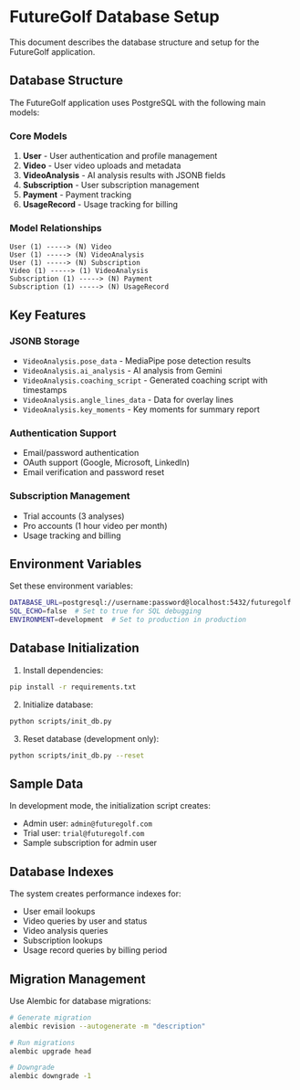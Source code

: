 # FutureGolf Database Setup

This document describes the database structure and setup for the FutureGolf application.

## Database Structure

The FutureGolf application uses PostgreSQL with the following main models:

### Core Models

1. **User** - User authentication and profile management
2. **Video** - User video uploads and metadata
3. **VideoAnalysis** - AI analysis results with JSONB fields
4. **Subscription** - User subscription management
5. **Payment** - Payment tracking
6. **UsageRecord** - Usage tracking for billing

### Model Relationships

```
User (1) -----> (N) Video
User (1) -----> (N) VideoAnalysis
User (1) -----> (N) Subscription
Video (1) -----> (1) VideoAnalysis
Subscription (1) -----> (N) Payment
Subscription (1) -----> (N) UsageRecord
```

## Key Features

### JSONB Storage
- `VideoAnalysis.pose_data` - MediaPipe pose detection results
- `VideoAnalysis.ai_analysis` - AI analysis from Gemini
- `VideoAnalysis.coaching_script` - Generated coaching script with timestamps
- `VideoAnalysis.angle_lines_data` - Data for overlay lines
- `VideoAnalysis.key_moments` - Key moments for summary report

### Authentication Support
- Email/password authentication
- OAuth support (Google, Microsoft, LinkedIn)
- Email verification and password reset

### Subscription Management
- Trial accounts (3 analyses)
- Pro accounts (1 hour video per month)
- Usage tracking and billing

## Environment Variables

Set these environment variables:

```bash
DATABASE_URL=postgresql://username:password@localhost:5432/futuregolf
SQL_ECHO=false  # Set to true for SQL debugging
ENVIRONMENT=development  # Set to production in production
```

## Database Initialization

1. Install dependencies:
```bash
pip install -r requirements.txt
```

2. Initialize database:
```bash
python scripts/init_db.py
```

3. Reset database (development only):
```bash
python scripts/init_db.py --reset
```

## Sample Data

In development mode, the initialization script creates:
- Admin user: `admin@futuregolf.com`
- Trial user: `trial@futuregolf.com`
- Sample subscription for admin user

## Database Indexes

The system creates performance indexes for:
- User email lookups
- Video queries by user and status
- Video analysis queries
- Subscription lookups
- Usage record queries by billing period

## Migration Management

Use Alembic for database migrations:

```bash
# Generate migration
alembic revision --autogenerate -m "description"

# Run migrations
alembic upgrade head

# Downgrade
alembic downgrade -1
```